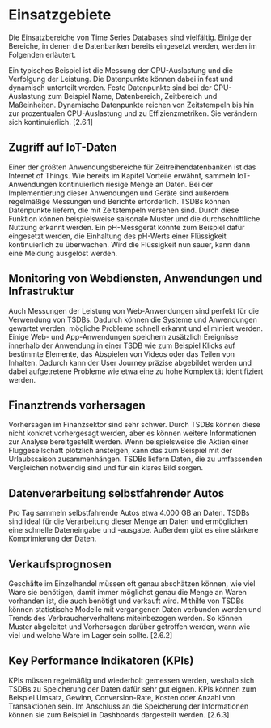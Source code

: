 # Einsatzgebiete

Die Einsatzbereiche von Time Series Databases sind vielfältig. Einige der Bereiche, in denen die Datenbanken bereits eingesetzt werden, werden im Folgenden erläutert.
 
Ein typisches Beispiel ist die Messung der CPU-Auslastung und die Verfolgung der Leistung. Die Datenpunkte können dabei in fest und dynamisch unterteilt werden. Feste Datenpunkte sind bei der CPU-Auslastung zum Beispiel Name, Datenbereich, Zeitbereich und Maßeinheiten. Dynamische Datenpunkte reichen von Zeitstempeln bis hin zur prozentualen CPU-Auslastung und zu Effizienzmetriken. Sie verändern sich kontinuierlich.
[2.6.1]
 
## Zugriff auf IoT-Daten
Einer der größten Anwendungsbereiche für Zeitreihendatenbanken ist das Internet of Things.  Wie bereits im Kapitel Vorteile erwähnt, sammeln IoT-Anwendungen kontinuierlich riesige Menge an Daten. Bei der Implementierung dieser Anwendungen und Geräte sind außerdem regelmäßige Messungen und Berichte erforderlich. TSDBs können Datenpunkte liefern, die mit Zeitstempeln versehen sind. Durch diese Funktion können beispielsweise saisonale Muster und die durchschnittliche Nutzung erkannt werden. Ein pH-Messgerät könnte zum Beispiel dafür eingesetzt werden, die Einhaltung des pH-Werts einer Flüssigkeit kontinuierlich zu überwachen. Wird die Flüssigkeit nun sauer, kann dann eine Meldung ausgelöst werden.
 
## Monitoring von Webdiensten, Anwendungen und Infrastruktur
Auch Messungen der Leistung von Web-Anwendungen sind perfekt für die Verwendung von TSDBs. Dadurch können die Systeme und Anwendungen gewartet werden, mögliche Probleme schnell erkannt und eliminiert werden. Einige Web- und App-Anwendungen speichern zusätzlich Ereignisse innerhalb der Anwendung in einer TSDB wie zum Beispiel Klicks auf bestimmte Elemente, das Abspielen von Videos oder das Teilen von Inhalten. Dadurch kann der User Journey präzise abgebildet werden und dabei aufgetretene Probleme wie etwa eine zu hohe Komplexität identifiziert werden.
 
## Finanztrends vorhersagen
Vorhersagen im Finanzsektor sind sehr schwer. Durch TSDBs können diese nicht konkret vorhergesagt werden, aber es können weitere Informationen zur Analyse bereitgestellt werden. Wenn beispielsweise die Aktien einer Fluggesellschaft plötzlich ansteigen, kann das zum Beispiel mit der Urlaubssaison zusammenhängen. TSDBs liefern Daten, die zu umfassenden Vergleichen notwendig sind und für ein klares Bild sorgen.
 
## Datenverarbeitung selbstfahrender Autos
Pro Tag sammeln selbstfahrende Autos etwa 4.000 GB an Daten. TSDBs sind ideal für die Verarbeitung dieser Menge an Daten und ermöglichen eine schnelle Dateneingabe und -ausgabe. Außerdem gibt es eine stärkere Komprimierung der Daten.
 
## Verkaufsprognosen
Geschäfte im Einzelhandel müssen oft genau abschätzen können, wie viel Ware sie benötigen, damit immer möglichst genau die Menge an Waren vorhanden ist, die auch benötigt und verkauft wird. Mithilfe von TSDBs können statistische Modelle mit vergangenen Daten verbunden werden und Trends des Verbraucherverhaltens miteinbezogen werden. So können Muster abgeleitet und Vorhersagen darüber getroffen werden, wann wie viel und welche Ware im Lager sein sollte.
[2.6.2]
 
## Key Performance Indikatoren (KPIs)
KPIs müssen regelmäßig und wiederholt gemessen werden, weshalb sich TSDBs zu Speicherung der Daten dafür sehr gut eignen. KPIs können zum Beispiel Umsatz, Gewinn, Conversion-Rate, Kosten oder Anzahl von Transaktionen sein. Im Anschluss an die Speicherung der Informationen können sie zum Beispiel in Dashboards dargestellt werden.
[2.6.3]
